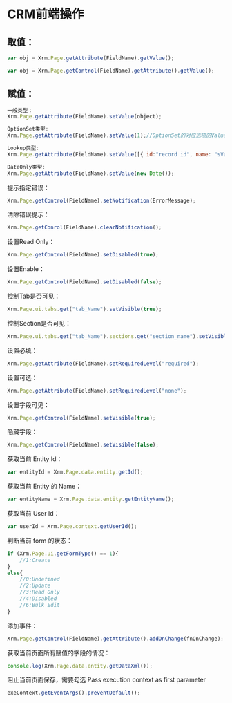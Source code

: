 # CRM前端操作

## 取值：

```js
var obj = Xrm.Page.getAttribute(FieldName).getValue();

var obj = Xrm.Page.getControl(FieldName).getAttribute().getValue();
```

## 赋值：

```js
一般类型：
Xrm.Page.getAttribute(FieldName).setValue(object);

OptionSet类型: 
Xrm.Page.getAttribute(FieldName).setValue(1);//OptionSet的对应选项的Value

Lookup类型:
Xrm.Page.getAttribute(FieldName).setValue([{ id:"record id", name: "sValue", entityType: "Entity Name" }]);

DateOnly类型:
Xrm.Page.getAttribute(FieldName).setValue(new Date());
```

提示指定错误：

```js
Xrm.Page.getControl(FieldName).setNotification(ErrorMessage);
```

清除错误提示：

```js
Xrm.Page.getConrol(FieldName).clearNotification();
```

设置Read Only：

```js
Xrm.Page.getControl(FieldName).setDisabled(true);
```

设置Enable：

```js
Xrm.Page.getControl(FieldName).setDisabled(false);
```

控制Tab是否可见：

```js
Xrm.Page.ui.tabs.get("tab_Name").setVisible(true);
```

控制Section是否可见：

```js
Xrm.Page.ui.tabs.get("tab_Name").sections.get("section_name").setVisible(true);
```

设置必填：

```js
Xrm.Page.getAttribute(FieldName).setRequiredLevel("required");
```

设置可选：

```js
Xrm.Page.getAttribute(FieldName).setRequiredLevel("none");
```

设置字段可见：

```js
Xrm.Page.getControl(FieldName).setVisible(true);
```

隐藏字段：

```js
Xrm.Page.getControl(FieldName).setVisible(false);
```

获取当前 Entity Id：

```js
var entityId = Xrm.Page.data.entity.getId();
```

获取当前 Entity 的 Name：

```js
var entityName = Xrm.Page.data.entity.getEntityName();
```

获取当前 User Id：

```js
var userId = Xrm.Page.context.getUserId();
```

判断当前 form 的状态：

```js
if (Xrm.Page.ui.getFormType() == 1){
    //1:Create
}
else{
    //0:Undefined
    //2:Update
    //3:Read Only
    //4:Disabled
    //6:Bulk Edit
}
```

添加事件：

```js
Xrm.Page.getControl(FieldName).getAttribute().addOnChange(fnOnChange);
```

获取当前页面所有赋值的字段的情况：

```js
console.log(Xrm.Page.data.entity.getDataXml());
```

 阻止当前页面保存，需要勾选 Pass execution context as first parameter

```js
exeContext.getEventArgs().preventDefault();
```

 